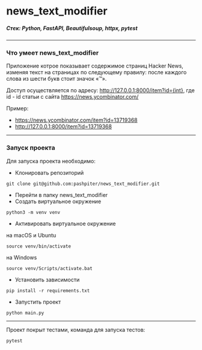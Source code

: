 # news_text_modifier

##### Стек: Python, FastAPI, Beautifulsoup, httpx, pytest
***

### Что умеет news_text_modifier
Приложение котрое показывает содержимое страниц Hacker News, изменяя текст на страницах по следующему правилу: после каждого слова из шести букв стоит значок «™».

Доступ осуществляется по адресу: http://127.0.0.1:8000/item?id={int}, где id - id статьи с сайта https://news.ycombinator.com/

Пример: 
* https://news.ycombinator.com/item?id=13719368
* http://127.0.0.1:8000/item?id=13719368

***
### Запуск проекта

Для запуска проекта необходимо: 
* Клонировать репозиторий
```
git clone git@github.com:pashpiter/news_text_modifier.git
```
* Перейти в папку news_text_modifier
* Создать виртуальное окружение
```
python3 -m venv venv
```
* Активировать виртуальное окружение

на macOS и Ubuntu
```
source venv/bin/activate
```
на Windows
```
source venv/Scripts/activate.bat
```
* Установить зависимости
```
pip install -r requirements.txt
```
* Запустить проект
```
python main.py
```
***
Проект покрыт тестами, команда для запуска тестов:
```
pytest
```